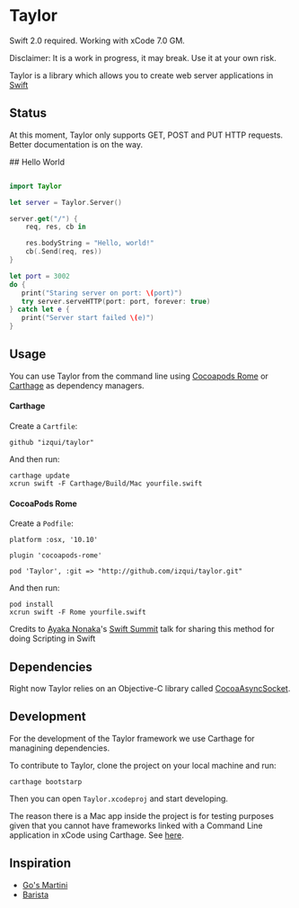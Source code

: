 Taylor
======

Swift 2.0 required. Working with xCode 7.0 GM.

Disclaimer: It is a work in progress, it may break. Use it at your own risk.

Taylor is a library which allows you to create web server applications in [Swift](https://developer.apple.com/swift/)

## Status

At this moment, Taylor only supports GET, POST and PUT HTTP requests.
Better documentation is on the way.

## Hello World

```.swift

import Taylor

let server = Taylor.Server()

server.get("/") {
    req, res, cb in

    res.bodyString = "Hello, world!"
    cb(.Send(req, res))
}

let port = 3002
do {
   print("Staring server on port: \(port)")
   try server.serveHTTP(port: port, forever: true)
} catch let e {
   print("Server start failed \(e)")
}

```

## Usage

You can use Taylor from the command line using [Cocoapods Rome](https://github.com/neonichu/Rome) or [Carthage](https://github.com/Carthage/Carthage) as dependency managers.

#### Carthage

Create a `Cartfile`:
```
github "izqui/taylor"
```

And then run:

```
carthage update
xcrun swift -F Carthage/Build/Mac yourfile.swift
```

#### CocoaPods Rome

Create a `Podfile`:
```
platform :osx, '10.10'

plugin 'cocoapods-rome'

pod 'Taylor', :git => "http://github.com/izqui/taylor.git" 
```

And then run:
```
pod install
xcrun swift -F Rome yourfile.swift
```

Credits to [Ayaka Nonaka](https://twitter.com/ayanonagon)'s [Swift Summit](http://swiftsummit.com) talk for sharing this method for doing Scripting in Swift


## Dependencies

Right now Taylor relies on an Objective-C library called [CocoaAsyncSocket](https://github.com/robbiehanson/CocoaAsyncSocket/).

## Development

For the development of the Taylor framework we use Carthage for managining dependencies.

To contribute to Taylor, clone the project on your local machine and run:

```
carthage bootstarp
```

Then you can open `Taylor.xcodeproj` and start developing.

The reason there is a Mac app inside the project is for testing purposes given that you cannot have frameworks linked with a Command Line application in xCode using Carthage. See [here](https://github.com/Carthage/Carthage/issues/287).

## Inspiration

* [Go's Martini](https://github.com/go-martini/martini)
* [Barista](https://github.com/SteveStreza/barista)

